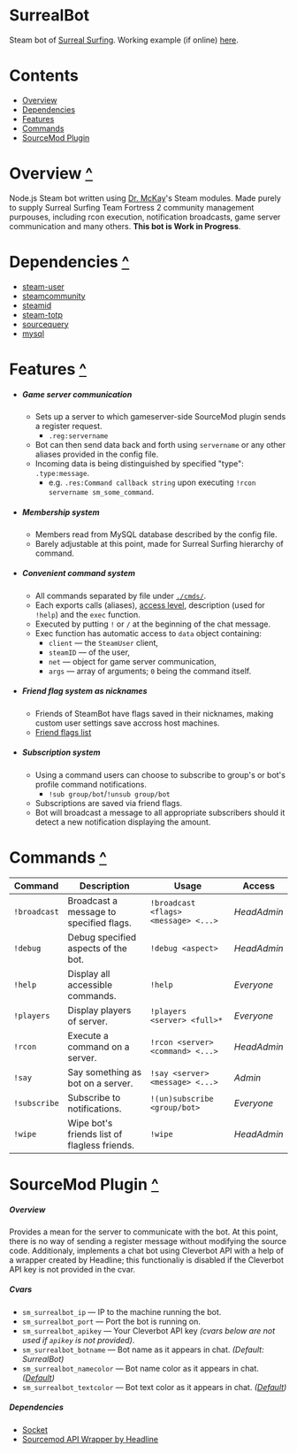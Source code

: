 # SurrealBot
Steam bot of [Surreal Surfing](http://steamcommunity.com/groups/SurrealSurfing).
Working example (if online) [here](http://steamcommunity.com/id/SurrealSurfing).

# Contents
* [Overview](#overview-)
* [Dependencies](#dependencies-)
* [Features](#features-)
* [Commands](#commands-)
* [SourceMod Plugin](#sourcemod-plugin-)

# Overview [^](#contents)
Node.js Steam bot written using [Dr. McKay](https://www.doctormckay.com/)'s Steam modules. Made purely to supply Surreal Surfing Team Fortress 2 community management purpouses, including rcon execution, notification broadcasts, game server communication and many others. __This bot is Work in Progress__.

# Dependencies [^](#contents)
* [steam-user](https://github.com/DoctorMcKay/node-steam-user)
* [steamcommunity](https://github.com/DoctorMcKay/node-steamcommunity)
* [steamid](https://github.com/DoctorMcKay/node-steamid)
* [steam-totp](https://github.com/DoctorMcKay/node-steam-totp)
* [sourcequery](https://github.com/flamescape/SourceQuery)
* [mysql](https://github.com/mysqljs/mysql)

# Features [^](#contents)
* ##### Game server communication
    * Sets up a server to which gameserver-side SourceMod plugin sends a register request.
        * `.reg:servername`
    * Bot can then send data back and forth using `servername` or any other aliases provided in the config file.
    * Incoming data is being distinguished by specified "type": `.type:message`.
        * e.g. `.res:Command callback string` upon executing `!rcon servername sm_some_command`.
* ##### Membership system
    * Members read from MySQL database described by the config file.
    * Barely adjustable at this point, made for Surreal Surfing hierarchy of command.
* ##### Convenient command system
    * All commands separated by file under [`./cmds/`](https://github.com/Phil25/SurrealBot/tree/master/cmds).
    * Each exports calls (aliases), [access level](https://github.com/Phil25/SurrealBot/blob/master/enums/EAccessLevel.js), description (used for `!help`) and the `exec` function.
    * Executed by putting `!` or `/` at the beginning of the chat message.
    * Exec function has automatic access to `data` object containing:
        * `client` — the `SteamUser` client,
        * `steamID` — of the user,
        * `net` — object for game server communication,
        * `args` — array of arguments; `0` being the command itself.
* ##### Friend flag system as nicknames
    * Friends of SteamBot have flags saved in their nicknames, making custom user settings save accross host machines.
    * [Friend flags list](https://github.com/Phil25/SurrealBot/blob/master/enums/EFriendFlag.js)
* ##### Subscription system
    * Using a command users can choose to subscribe to group's or bot's profile command notifications.
        * `!sub group/bot`/`!unsub group/bot`
    * Subscriptions are saved via friend flags.
    * Bot will broadcast a message to all appropriate subscribers should it detect a new notification displaying the amount.

# Commands [^](#contents)
Command | Description | Usage | Access
-|-|-|-
`!broadcast`| Broadcast a message to specified flags.|`!broadcast <flags> <message> <...>`|_HeadAdmin_
`!debug`|Debug specified aspects of the bot.|`!debug <aspect>`|_HeadAdmin_
`!help`|Display all accessible commands.|`!help`|_Everyone_
`!players`|Display players of server.|`!players <server> <full>*`|_Everyone_
`!rcon`|Execute a command on a server.|`!rcon <server> <command> <...>`|_HeadAdmin_
`!say`|Say something as bot on a server.|`!say <server> <message> <...>`|_Admin_
`!subscribe`|Subscribe to notifications.|`!(un)subscribe <group/bot>`|_Everyone_
`!wipe`|Wipe bot's friends list of flagless friends.|`!wipe`|_HeadAdmin_

# SourceMod Plugin [^](#contents)
##### Overview
Provides a mean for the server to communicate with the bot. At this point, there is no way of sending a register message without modifying the source code. Additionaly, implements a chat bot using Cleverbot API with a help of a wrapper created by Headline; this functionaliy is disabled if the Cleverbot API key is not provided in the cvar.
##### Cvars
* `sm_surrealbot_ip` — IP to the machine running the bot.
* `sm_surrealbot_port` — Port the bot is running on.
* `sm_surrealbot_apikey` — Your Cleverbot API key _(cvars below are not used if `apikey` is not provided)_.
* `sm_surrealbot_botname` — Bot name as it appears in chat. _(Default: SurrealBot)_
* `sm_surrealbot_namecolor` — Bot name color as it appears in chat. _([Default](http://www.color-hex.com/color/669aaf))_
* `sm_surrealbot_textcolor` — Bot text color as it appears in chat. _([Default](http://www.color-hex.com/color/a0c8d7))_
##### Dependencies
* [Socket](https://forums.alliedmods.net/showthread.php?t=67640)
* [Sourcemod API Wrapper by Headline](https://forums.alliedmods.net/showthread.php?t=293445)











